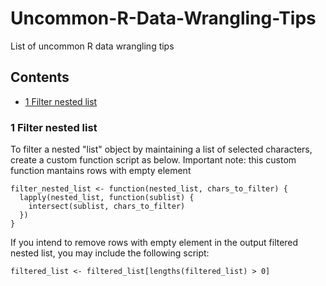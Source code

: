 # Uncommon-R-Data-Wrangling-Tips
List of uncommon R data wrangling tips

## Contents
- [1 Filter nested list](#1-Filter-nested-list)

### 1 Filter nested list
To filter a nested "list" object by maintaining a list of selected characters, create a custom function script as below. Important note: this custom function mantains rows with empty element

```
filter_nested_list <- function(nested_list, chars_to_filter) {
  lapply(nested_list, function(sublist) {
    intersect(sublist, chars_to_filter)
  })
}
```

If you intend to remove rows with empty element in the output filtered nested list, you may include the following script:
```
filtered_list <- filtered_list[lengths(filtered_list) > 0]
```
